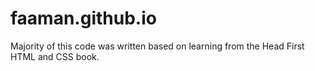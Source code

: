 # faaman.github.io
Majority of this code was written based on learning from the Head First HTML and CSS book. 
